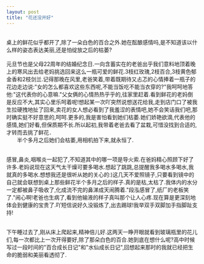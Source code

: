 ```yaml
---
layout: post
title: "花还没开好"
---
```

    
桌上的鲜花似乎都开了,除了一朵白色的百合之外.她在酝酿感情吗,是不知道该以什么样的姿态表达美丽,还是怕绽放之后的枯萎?  
    
元旦节也是父母22周年的结婚纪念日.一向含蓄实在的老爸出乎我们意料地顶着晚上的寒风出去给老妈挑选回来这么一瓶可爱的鲜花.3枝红玫瑰,2枝百合,3枝黄色郁金香和2枝剑兰.记得那晚在风里,老爸笑着,带着既期待又忐忑的心情捧着一瓶子的花边走边说:"女的怎么都喜欢这些东西呢,不能当饭吃不能当衣穿的?"我呵呵地答他:"这代表你的心意嘛."父女俩的心情热热乎乎的,往家里赶着.看到鲜花的老妈倒是反应不大,其实心里乐呵着呢!想起某一次吖突然说想送花给我,走到店门口了被我生拉硬拽地扯了回来,卖花的女人想必看到了我羞涩的表情吧,她不会笑话我们吧,那时确实挺不好意思的,呵呵.更多的,我是害怕看到她们枯萎.她们娇艳欲滴,代表他的感情,她们好看,但保质期不长.所以起初,我带着老爸去看了盆栽,可惜没找到合适的,才转而去挑了鲜花．  
　　半个多月之后她们会枯萎,用相机拍下来,就永恒了.  
>  
>  
    
感冒,鼻炎,咽喉炎一起犯了,不知道其中的哪一项是导火索.在爸妈精心照顾下好了许多.老妈说现在这天气太干燥可要多喝水.想起了跳跳,总提醒我多喝水多喝水,我就真的多喝水.想想我还是很听从她的关心的:)这几天不爱照镜子,只要看到镜中的自己就会联想到桌上那些鲜花半个多月之后的样子.真的是枯,太枯了.我体内的水分一定都被鼻子吸收了,化成流不完的鼻涕成天闹腾着."段泓感冒了,纸厂的老板笑了."闹心啊!老爸也生病了,看到他输液的样子真叫那个让人心疼.现在算是更深刻地体会到健康的宝贵了.吖短信说好久没锻炼了,出去踢球!我举双手双脚加手指脚趾支持!  

    
下午睡过去了,刚从床上爬起来,精神倍儿好.这两天一睁开眼就看到玻璃瓶里的花儿们,每一次都比上一次开得要好,除了那朵白色的百合.她到底在想什么呢?高中时候写过一段时间的"百合成长日记"和"水仙成长日记",回想起来那时的我就已经把生命的脆弱和美丽看透彻了.  
>  
							  
		
